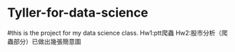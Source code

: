 # Tyller-for-data-science
#this is the project for my data science class.
Hw1:ptt爬蟲
Hw2:股市分析（爬蟲部分）已做出幾張簡意圖
